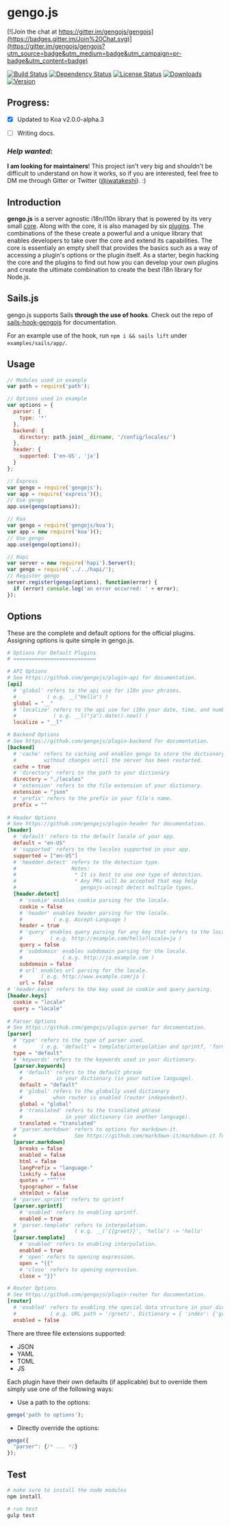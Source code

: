 gengo.js  
========

[![Join the chat at https://gitter.im/gengojs/gengojs](https://badges.gitter.im/Join%20Chat.svg)](https://gitter.im/gengojs/gengojs?utm_source=badge&utm_medium=badge&utm_campaign=pr-badge&utm_content=badge)

[![Build Status](https://travis-ci.org/gengojs/gengojs.svg?branch=master)](https://travis-ci.org/gengojs/gengojs)
[![Dependency Status](https://david-dm.org/gengojs/gengojs.svg)](https://github.com/gengojs/gengojs/blob/master/package.json)
[![License Status](http://img.shields.io/npm/l/gengojs.svg)](https://github.com/gengojs/gengojs/blob/master/LICENSE) 
[![Downloads](http://img.shields.io/npm/dm/gengojs.svg)](https://www.npmjs.com/package/gengojs) 
[![Version](http://img.shields.io/npm/v/gengojs.svg)](https://www.npmjs.com/package/gengojs)


## Progress:

- [x] Updated to Koa v2.0.0-alpha.3
- [ ] Writing docs.


### *Help wanted*:

 **I am looking for maintainers**! This project isn't very big and shouldn't be difficult to understand on how it works, so if you are interested, feel free to DM me through Gitter or Twitter ([@iwatakeshi](https://twitter.com/iwatakeshi)). :)

## Introduction

**gengo.js** is a server agnostic i18n/l10n library that is powered by its very small [core](https://github.com/gengojs/core). Along with the core, it is also managed by six [plugins](https://github.com/gengojs?utf8=%E2%9C%93&query=plugin). The combinations of the these create a powerful and a unique library that enables developers to take over the core and extend its capabilities. The core is essentialy an empty shell that provides the basics such as a way of accessing a plugin's options or the plugin itself. As a starter, begin hacking the core and the plugins to find out how you can develop your own plugins and create the ultimate combination to create the best i18n library for Node.js.

## Sails.js

gengo.js supports Sails **through the use of hooks**. Check out the repo of [sails-hook-gengojs](https://github.com/gengojs/sails-hook-gengojs) for documentation. 

For an example use of the hook, run `npm i && sails lift` under `examples/sails/app/`.

## Usage

```javascript
// Modules used in example
var path = require('path');

// Options used in example
var options = {
  parser: {
    type: '*'
  },
  backend: {
    directory: path.join(__dirname, '/config/locales/')
  },
  header: {
    supported: ['en-US', 'ja']
  }
};

// Express
var gengo = require('gengojs');
var app = require('express')();
// Use gengo
app.use(gengo(options));

// Koa
var gengo = require('gengojs/koa');
var app = new require('koa')();
// Use gengo
app.use(gengo(options));

// Hapi
var server = new require('hapi').Server();
var gengo = require('../../hapi/');
// Register gengo
server.register(gengo(options), function(error) {
  if (error) console.log('an error occurred: ' + error);
});

```

## Options

These are the complete and default options for the official plugins. Assigning options is quite simple in gengo.js.

```toml
# Options For Default Plugins
# ===========================

# API Options
# See https://github.com/gengojs/plugin-api for documentation.
[api]
  # 'global' refers to the api use for i18n your phrases. 
  #          ( e.g. __("Hello") )
  global = "__"
  # 'localize' refers to the api use for i18n your date, time, and number. 
  #            ( e.g. __l("ja").date().now() )
  localize = "__l"

# Backend Options
# See https://github.com/gengojs/plugin-backend for documentation.
[backend]
  # 'cache' refers to caching and enables gengo to store the dictionary 
  #         without changes until the server has been restarted.
  cache = true
  # 'directory' refers to the path to your dictionary
  directory = "./locales"
  # 'extension' refers to the file extension of your dictionary.
  extension = "json"
  # 'prefix' refers to the prefix in your file's name.
  prefix = ""
  
# Header Options
# See https://github.com/gengojs/plugin-header for documentation.
[header]
  # 'default' refers to the default locale of your app.
  default = "en-US"
  # 'supported' refers to the locales supported in your app.
  supported = ["en-US"]
  # 'headder.detect' refers to the detection type. 
  #                  Notes: 
  #                   * It is best to use one type of detection.
  #                   * Any PRs will be accepted that may help 
  #                     gengojs-accept detect multiple types.
  [header.detect]
    # 'cookie' enables cookie parsing for the locale.
    cookie = false
    # 'header' enables header parsing for the locale.
    #          ( e.g. Accept-Language )
    header = true
    # 'query' enables query parsing for any key that refers to the locale.
    #         ( e.g. http://example.com/hello?locale=ja )
    query = false
    # 'subdomain' enables subdomain parsing for the locale.
    #             ( e.g. http://ja.example.com )
    subdomain = false
    # url' enables url parsing for the locale.
    #      ( e.g. http://www.example.com/ja )
    url = false
# 'header.keys' refers to the key used in cookie and query parsing.
[header.keys]
  cookie = "locale"
  query = "locale"
  
# Parser Options
# See https://github.com/gengojs/plugin-parser for documentation.
[parser]
  # 'type' refers to the type of parser used.
  #        ( e.g. 'default' = template/interpolation and sprintf, 'format' = message format, '*' = all/auto )
  type = "default"
  # 'keywords' refers to the keywords used in your dictionary.
  [parser.keywords]
    # 'default' refers to the default phrase 
    #           in your dictionary (in your native language).
    default = "default"
    # 'global' refers to the globally used dictionary 
    #          when router is enabled (router independent).
    global = "global"
    # 'translated' refers to the translated phrase 
    #              in your dictionary (in another language).
    translated = "translated"
  # 'parser.markdown' refers to options for markdown-it.
  #                   See https://github.com/markdown-it/markdown-it for documentation.
  [parser.markdown]
    breaks = false
    enabled = false
    html = false
    langPrefix = "language-"
    linkify = false
    quotes = "“”‘’"
    typographer = false
    xhtmlOut = false
  # 'parser.sprintf' refers to sprintf
  [parser.sprintf]
    # 'enabled' refers to enabling sprintf.
    enabled = true
  # 'parser.template' refers to interpolation.
  #                   ( e.g. __('{{greet}}', 'hello') -> 'hello'
  [parser.template]
    # 'enabled' refers to enabling interpolation.
    enabled = true
    # 'open' refers to opening expression.
    open = "{{"
    # 'close' refers to opening expression.
    close = "}}"

# Router Options
# See https://github.com/gengojs/plugin-router for documentation.
[router]
  # 'enabled' refers to enabling the special data structure in your dictionary.
  #           ( e.g. URL path = '/greet/', Dictionary = { 'index': {'greet': { /* ... */ } } } )
  enabled = false
```

There are three file extensions supported:
* JSON
* YAML
* TOML
* JS

Each plugin have their own defaults (if applicable) but to override them simply use one of the following ways:

* Use a path to the options:

```javascript
gengo('path to options');
```
* Directly override the options:

```javascript
gengo({
  "parser": {/* ... */}
});
```

## Test

```bash
# make sure to install the node modules
npm install

# run test
gulp test
```
